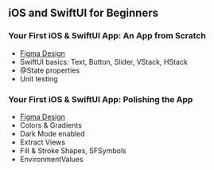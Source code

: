 ## iOS and SwiftUI for Beginners

### Your First iOS & SwiftUI App: An App from Scratch
* [Figma Design](https://www.figma.com/file/3MBMeYd2hP4rajTbHnZL0z/Bullseye?node-id=0%3A1)
* SwiftUI basics: Text, Button, Slider, VStack, HStack
* @State properties
* Unit testing

### Your First iOS & SwiftUI App: Polishing the App
* [Figma Design](https://www.figma.com/file/3MBMeYd2hP4rajTbHnZL0z/Bullseye?node-id=0%3A1)
* Colors & Gradients
* Dark Mode enabled
* Extract Views
* Fill & Stroke Shapes, SFSymbols
* EnvironmentValues